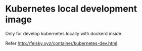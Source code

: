 # Kubernetes local development image

Only for develop kubernetes locally with dockerd inside.

Refer http://feisky.xyz/container/kubernetes-dev.html.

